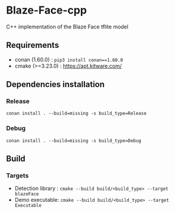 # Blaze-Face-cpp
C++ implementation of the Blaze Face tflite model

## Requirements
- conan (1.60.0) : `pip3 install conan==1.60.0`
- cmake (>=3.23.0) : https://apt.kitware.com/

## Dependencies installation
### Release 
`conan install . --build=missing -s build_type=Release`
### Debug 
`conan install . --build=missing -s build_type=Debug`

## Build
### Targets
- Detection library : `cmake --build build/<build_type> --target blazeFace`
- Demo executable: `cmake --build build/<build_type> --target Executable`